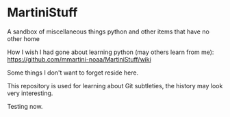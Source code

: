 # MartiniStuff

A sandbox of miscellaneous things python and other items that have no other home

How I wish I had gone about learning python (may others learn from me):  https://github.com/mmartini-noaa/MartiniStuff/wiki

Some things I don't want to forget reside here.

This repository is used for learning about Git subtleties, the history may look very interesting.

Testing now.
